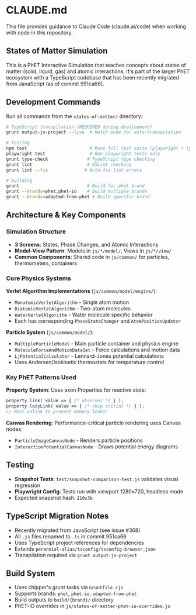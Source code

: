 # CLAUDE.md

This file provides guidance to Claude Code (claude.ai/code) when working with code in this repository.

## States of Matter Simulation

This is a PhET Interactive Simulation that teaches concepts about states of matter (solid, liquid, gas) and atomic interactions. It's part of the larger PhET ecosystem with a TypeScript codebase that has been recently migrated from JavaScript (as of commit 951ca66).

## Development Commands

Run all commands from the `states-of-matter/` directory:

```bash
# TypeScript transpilation (REQUIRED during development)
grunt output-js-project --live  # Watch mode for auto-transpilation

# Testing
npm test                        # Runs full test suite (playwright + type-check + lint)
playwright test                 # Run playwright tests only
grunt type-check               # TypeScript type checking
grunt lint                     # ESLint checking
grunt lint --fix              # Auto-fix lint errors

# Building
grunt                          # Build for phet brand
grunt --brands=phet,phet-io    # Build multiple brands
grunt --brands=adapted-from-phet # Build specific brand
```

## Architecture & Key Components

### Simulation Structure
- **3 Screens**: States, Phase Changes, and Atomic Interactions
- **Model-View Pattern**: Models in `js/*/model/`, Views in `js/*/view/`
- **Common Components**: Shared code in `js/common/` for particles, thermometers, containers

### Core Physics Systems

**Verlet Algorithm Implementations** (`js/common/model/engine/`):
- `MonatomicVerletAlgorithm` - Single atom motion
- `DiatomicVerletAlgorithm` - Two-atom molecules  
- `WaterVerletAlgorithm` - Water molecule specific behavior
- Each has corresponding `PhaseStateChanger` and `AtomPositionUpdater`

**Particle System** (`js/common/model/`):
- `MultipleParticleModel` - Main particle container and physics engine
- `MoleculeForceAndMotionDataSet` - Force calculations and motion data
- `LjPotentialCalculator` - Lennard-Jones potential calculations
- Uses Andersen/Isokinetic thermostats for temperature control

### Key PhET Patterns Used

**Property System**: Uses axon Properties for reactive state:
```typescript
property.link( value => { /* observer */ } );
property.lazyLink( value => { /* skip initial */ } );
// Must unlink to prevent memory leaks!
```

**Canvas Rendering**: Performance-critical particle rendering uses Canvas nodes:
- `ParticleImageCanvasNode` - Renders particle positions
- `InteractionPotentialCanvasNode` - Draws potential energy diagrams

## Testing

- **Snapshot Tests**: `test/snapshot-comparison-test.js` validates visual regression
- **Playwright Config**: Tests run with viewport 1280x720, headless mode
- Expected snapshot hash: `210c3b`

## TypeScript Migration Notes

- Recently migrated from JavaScript (see issue #368)
- All `.js` files renamed to `.ts` in commit 951ca66
- Uses TypeScript project references for dependencies
- Extends `perennial-alias/tsconfig/tsconfig-browser.json`
- Transpilation required via `grunt output-js-project`

## Build System

- Uses chipper's grunt tasks via `Gruntfile.cjs`
- Supports brands: `phet`, `phet-io`, `adapted-from-phet`
- Build outputs to `build/{brand}/` directory
- PhET-iO overrides in `js/states-of-matter-phet-io-overrides.js`